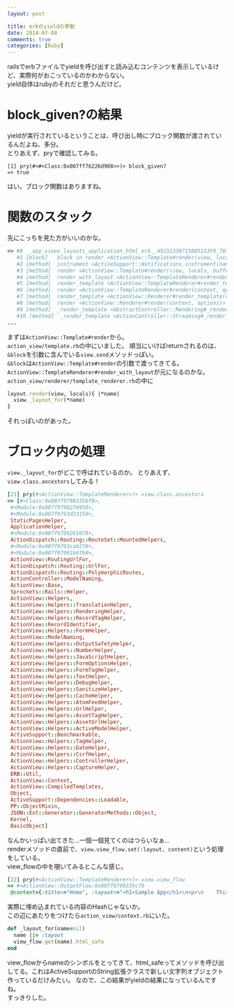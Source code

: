 ```yaml
---
layout: post

title: erbのyieldの挙動
date: 2014-07-08
comments: true
categories: [Ruby]
---
```


railsでerbファイルでyieldを呼び出すと読み込むコンテンツを表示しているけど、実際何がおこっているのかわからない。  
yield自体はrubyのそれだと思うんだけど。  


<!-- more -->

# block_given?の結果

yieldが実行されているということは、呼び出し時にブロック関数が渡されているんだよね、多分。  
とりあえず、pryで確認してみる。

```
[1] pry(#<#<Class:0x007ff76226d908>>)> block_given?
=> true
```

はい。ブロック関数はありますね。

# 関数のスタック

先にこっちを見た方がいいのかな。

```rb
=> #0  _app_views_layouts_application_html_erb__4523233871588515359_70350238470280 <ActionView::CompiledTemplates#_app_views_layouts_application_html_erb__4523233871588515359_70350238470280(local_assigns, output_buffer)>
   #1 [block]   block in render <ActionView::Template#render(view, locals, buffer=?, &block)>
   #2 [method]  instrument <ActiveSupport::Notifications.instrument(name, payload=?)>
   #3 [method]  render <ActionView::Template#render(view, locals, buffer=?, &block)>
   #4 [method]  render_with_layout <ActionView::TemplateRenderer#render_with_layout(path, locals)>
   #5 [method]  render_template <ActionView::TemplateRenderer#render_template(template, layout_name=?, locals=?)>
   #6 [method]  render <ActionView::TemplateRenderer#render(context, options)>
   #7 [method]  render_template <ActionView::Renderer#render_template(context, options)>
   #8 [method]  render <ActionView::Renderer#render(context, options)>
   #9 [method]  _render_template <AbstractController::Rendering#_render_template(options)>
   #10 [method]  _render_template <ActionController::Streaming#_render_template(options)>
...
```
まずは`ActionView::Template#render`から。  
`action_view/template.rb`の中にいました。
順当にいけばreturnされるのは、`&block`を引数に含んでいる`view.send`メソッドっぽい。  
`&block`は`ActionView::Template#render`の引数で渡ってきてる。  
`ActionView::TemplateRenderer#render_with_layout`が元になるのかな。  
`action_view/renderer/template_renderer.rb`の中に

```rb
layout.render(view, locals){ |*name|
  view._layout_for(*name)
}
```

それっぽいのがあった。

# ブロック内の処理

`view._layout_for`がどこで呼ばれているのか。
とりあえず、`view.class.ancestors`してみる！

```rb
[21] pry(#<ActionView::TemplateRenderer>)> view.class.ancestors
=> [#<Class:0x007f9798335bf8>,
 #<Module:0x007f9798274958>,
 #<Module:0x007f9793d33150>,
 StaticPagesHelper,
 ApplicationHelper,
 #<Module:0x007f9799261078>,
 ActionDispatch::Routing::RouteSet::MountedHelpers,
 #<Module:0x007f9793ca6278>,
 #<Module:0x007f97991b97b0>,
 ActionView::RoutingUrlFor,
 ActionDispatch::Routing::UrlFor,
 ActionDispatch::Routing::PolymorphicRoutes,
 ActionController::ModelNaming,
 ActionView::Base,
 Sprockets::Rails::Helper,
 ActionView::Helpers,
 ActionView::Helpers::TranslationHelper,
 ActionView::Helpers::RenderingHelper,
 ActionView::Helpers::RecordTagHelper,
 ActionView::RecordIdentifier,
 ActionView::Helpers::FormHelper,
 ActionView::ModelNaming,
 ActionView::Helpers::OutputSafetyHelper,
 ActionView::Helpers::NumberHelper,
 ActionView::Helpers::JavaScriptHelper,
 ActionView::Helpers::FormOptionsHelper,
 ActionView::Helpers::FormTagHelper,
 ActionView::Helpers::TextHelper,
 ActionView::Helpers::DebugHelper,
 ActionView::Helpers::SanitizeHelper,
 ActionView::Helpers::CacheHelper,
 ActionView::Helpers::AtomFeedHelper,
 ActionView::Helpers::UrlHelper,
 ActionView::Helpers::AssetTagHelper,
 ActionView::Helpers::AssetUrlHelper,
 ActionView::Helpers::ActiveModelHelper,
 ActiveSupport::Benchmarkable,
 ActionView::Helpers::TagHelper,
 ActionView::Helpers::DateHelper,
 ActionView::Helpers::CsrfHelper,
 ActionView::Helpers::ControllerHelper,
 ActionView::Helpers::CaptureHelper,
 ERB::Util,
 ActionView::Context,
 ActionView::CompiledTemplates,
 Object,
 ActiveSupport::Dependencies::Loadable,
 PP::ObjectMixin,
 JSON::Ext::Generator::GeneratorMethods::Object,
 Kernel,
 BasicObject]
```

なんかいっぱい出てきた...一個一個見てくのはつらいなぁ...  
renderメソッドの直前で、`view.view_flow.set(:layout, content)`という処理をしている。  
view_flowの中を覗いてみるとこんな感じ。

```rb
[22] pry(#<ActionView::TemplateRenderer>)> view.view_flow
=> #<ActionView::OutputFlow:0x007f9798335c70
 @content={:title=>"Home", :layout=>"<h1>Sample App</h1>\n<p>\n    This is the home page for the\n  <a href=\"http://railstutorial.jp/\">Ruby on Rails Tutorial</a>\n    sample application.\n</p>\n"}>
```

実際に埋め込まれている内容のHashじゃないか。  
この辺にあたりをつけたら`action_view/context.rb`にいた。  

```rb
def _layout_for(name=nil)
  name ||= :layout
  view_flow.get(name).html_safe
end
```

view_flowからnameのシンボルをとってきて、html_safeってメソッドを呼び出してる。これはActiveSupportのString拡張クラスで新しい文字列オブジェクト作っているだけみたい。
なので、この結果がyieldの結果になっているんですね。  
すっきりした。
